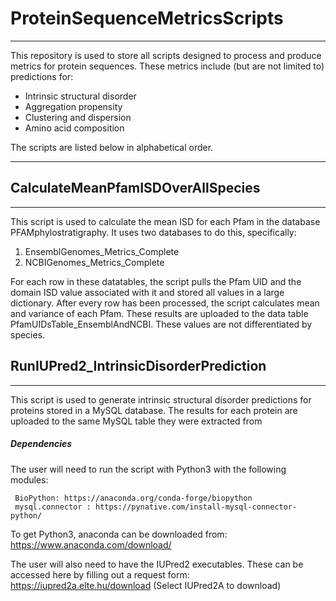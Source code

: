 
# ProteinSequenceMetricsScripts
---------------------------------------------------------------------------------------

This repository is used to store all scripts designed to process and produce metrics for protein sequences. These metrics include (but are not limited to) predictions for: 
- Intrinsic structural disorder
- Aggregation propensity
- Clustering and dispersion
- Amino acid composition
 
 The scripts are listed below in alphabetical order.
 
-----------


## CalculateMeanPfamISDOverAllSpecies
-----

This script is used to calculate the mean ISD for each Pfam in the database PFAMphylostratigraphy. It uses two databases to do this, specifically:

1) EnsemblGenomes_Metrics_Complete
2) NCBIGenomes_Metrics_Complete

For each row in these datatables, the script pulls the Pfam UID and the domain ISD value associated with it and stored all values in a large dictionary. After every row has been processed, the script calculates mean and variance of each Pfam. These results are uploaded to the data table PfamUIDsTable_EnsemblAndNCBI. These values are not differentiated by species.


## RunIUPred2_IntrinsicDisorderPrediction
-----

  This script is used to generate intrinsic structural disorder predictions for proteins stored in a MySQL database. The results for each protein are uploaded to the same MySQL table they were extracted from
  
##### Dependencies
The user will need to run the script with Python3 with the following modules:

	 BioPython: https://anaconda.org/conda-forge/biopython
	 mysql.connector : https://pynative.com/install-mysql-connector-python/

To get Python3, anaconda can be downloaded from: https://www.anaconda.com/download/


The user will also need to have the IUPred2 executables. These can be accessed here by filling out a request form: https://iupred2a.elte.hu/download (Select IUPred2A to download)



